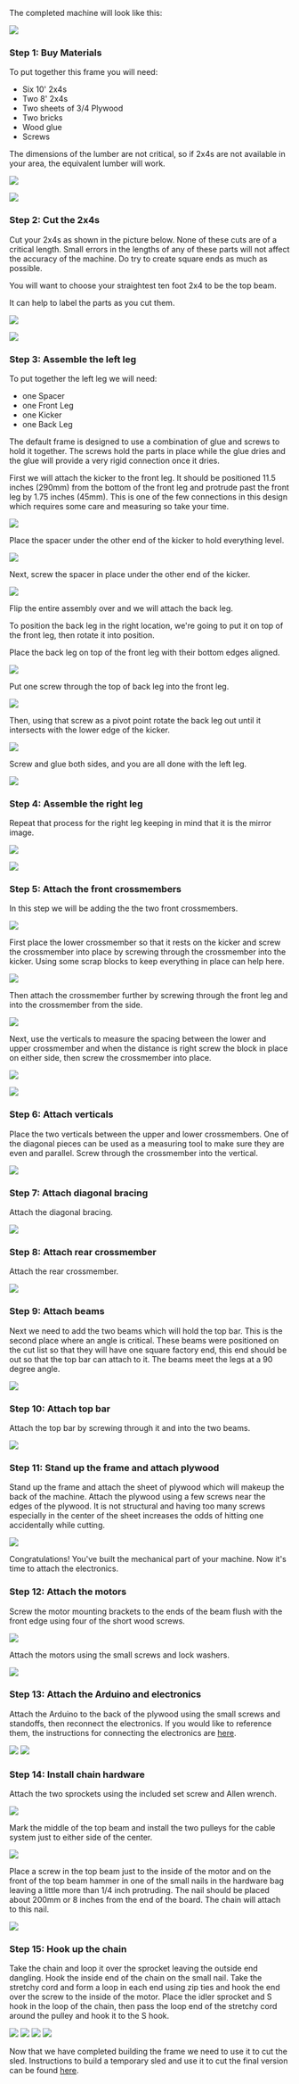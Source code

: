 
The completed machine will look like this:


![](https://raw.githubusercontent.com/MaslowCommunityGarden/The-Default-Frame/master/Pictures/CAD%20overview.PNG)


### Step 1: Buy Materials

To put together this frame you will need:
* Six 10' 2x4s 
* Two 8'  2x4s
* Two sheets of 3/4 Plywood
* Two bricks
* Wood glue
* Screws

The dimensions of the lumber are not critical, so if 2x4s are not available in your area, the equivalent lumber will work.

![](https://raw.githubusercontent.com/MaslowCommunityGarden/The-Default-Frame/master/Pictures/2x4s%20Uncut.jpg)

![](https://raw.githubusercontent.com/MaslowCommunityGarden/The-Default-Frame/master/Pictures/Bricks%20and%20glue.jpg)

### Step 2: Cut the 2x4s

Cut your 2x4s as shown in the picture below. None of these cuts are of a critical length. Small errors in the lengths of any of these parts will not affect the accuracy of the machine. Do try to create square ends as much as possible.

You will want to choose your straightest ten foot 2x4 to be the top beam.

It can help to label the parts as you cut them.

![](https://raw.githubusercontent.com/MaslowCommunityGarden/The-Default-Frame/master/Pictures/Cut%20List.PNG)

![](https://raw.githubusercontent.com/MaslowCommunityGarden/The-Default-Frame/master/Pictures/2x4s%20Cut.jpg)

### Step 3: Assemble the left leg

To put together the left leg we will need:

* one Spacer
* one Front Leg
* one Kicker
* one Back Leg

The default frame is designed to use a combination of glue and screws to hold it together. The screws hold the parts in place while the glue dries and the glue will provide a very rigid connection once it dries.

First we will attach the kicker to the front leg. It should be positioned 11.5 inches (290mm) from the bottom of the front leg and protrude past the front leg by 1.75 inches (45mm). This is one of the few connections in this design which requires some care and measuring so take your time.

![](https://raw.githubusercontent.com/MaslowCommunityGarden/The-Default-Frame/master/Pictures/Left%20Leg%20Closeup.PNG)

Place the spacer under the other end of the kicker to hold everything level.

![](https://raw.githubusercontent.com/MaslowCommunityGarden/The-Default-Frame/master/Pictures/left%20leg%20begin.jpg)

Next, screw the spacer in place under the other end of the kicker.

![](https://raw.githubusercontent.com/MaslowCommunityGarden/The-Default-Frame/master/Pictures/left%20leg%20with%20spacer%20attached.jpg)

Flip the entire assembly over and we will attach the back leg. 

To position the back leg in the right location, we're going to put it on top of the front leg, then rotate it into position. 

Place the back leg on top of the front leg with their bottom edges aligned. 

![](https://raw.githubusercontent.com/MaslowCommunityGarden/The-Default-Frame/master/Pictures/Back%20of%20leg%20one%20screw%20far.jpg)

Put one screw through the top of back leg into the front leg.

![](https://raw.githubusercontent.com/MaslowCommunityGarden/The-Default-Frame/master/Pictures/Back%20of%20leg%20one%20screw%20close.jpg)

Then, using that screw as a pivot point rotate the back leg out until it intersects with the lower edge of the kicker.

![](https://raw.githubusercontent.com/MaslowCommunityGarden/The-Default-Frame/master/Pictures/Back%20Leg%20Diagram.PNG)

Screw and glue both sides, and you are all done with the left leg.

![](https://raw.githubusercontent.com/MaslowCommunityGarden/The-Default-Frame/master/Pictures/left%20leg%20complete.jpg)

### Step 4: Assemble the right leg

Repeat that process for the right leg keeping in mind that it is the mirror image. 

![](https://raw.githubusercontent.com/MaslowCommunityGarden/The-Default-Frame/master/Pictures/Right%20leg%20flip.jpg)

![](https://raw.githubusercontent.com/MaslowCommunityGarden/The-Default-Frame/master/Pictures/Both%20legs%20as%20mirors.jpg)


### Step 5: Attach the front crossmembers 

In this step we will be adding the the two front crossmembers.

![](https://raw.githubusercontent.com/MaslowCommunityGarden/The-Default-Frame/master/Pictures/Crossmembers%20highlighted.PNG)

First place the lower crossmember so that it rests on the kicker and screw the crossmember into place by screwing through the crossmember into the kicker. Using some scrap blocks to keep everything in place can help here.

![](https://raw.githubusercontent.com/MaslowCommunityGarden/The-Default-Frame/master/Pictures/lower%20crossmember%20screwed%20on%20the%20inside.jpg)

Then attach the crossmember further by screwing through the front leg and into the crossmember from the side.

![](https://raw.githubusercontent.com/MaslowCommunityGarden/The-Default-Frame/master/Pictures/Lower%20crossmember%20screwed%20on%20the%20outside.jpg)

Next, use the verticals to measure the spacing between the lower and upper crossmember and when the distance is right screw the block in place on either side, then screw the crossmember into place.

![](https://raw.githubusercontent.com/MaslowCommunityGarden/The-Default-Frame/master/Pictures/placing%20block%20for%20upper%20crossmember.jpg)

![](https://raw.githubusercontent.com/MaslowCommunityGarden/The-Default-Frame/master/Pictures/upper%20crossmember%20block%20in%20place.jpg)

### Step 6: Attach verticals

Place the two verticals between the upper and lower crossmembers. One of the diagonal pieces can be used as a measuring tool to make sure they are even and parallel. Screw through the crossmember into the vertical.

![](https://raw.githubusercontent.com/MaslowCommunityGarden/The-Default-Frame/master/Pictures/placing%20verticals.jpg)


### Step 7: Attach diagonal bracing

Attach the diagonal bracing.

![](https://raw.githubusercontent.com/MaslowCommunityGarden/The-Default-Frame/master/Pictures/add%20diagonals.jpg)

### Step 8: Attach rear crossmember

Attach the rear crossmember.

![](https://raw.githubusercontent.com/MaslowCommunityGarden/The-Default-Frame/master/Pictures/Add%20rear%20crossmember.jpg)

### Step 9: Attach beams

Next we need to add the two beams which will hold the top bar. This is the second place where an angle is critical. These beams were positioned on the cut list so that they will have one square factory end, this end should be out so that the top bar can attach to it. The beams meet the legs at a 90 degree angle.

![](https://raw.githubusercontent.com/MaslowCommunityGarden/The-Default-Frame/master/Pictures/Add%20beams.jpg)

### Step 10: Attach top bar

Attach the top bar by screwing through it and into the two beams.

![](https://raw.githubusercontent.com/MaslowCommunityGarden/The-Default-Frame/master/Pictures/Add%20top%20beam.jpg)

### Step 11: Stand up the frame and attach plywood

Stand up the frame and attach the sheet of plywood which will makeup the back of the machine. Attach the plywood using a few screws near the edges of the plywood. It is not structural and having too many screws especially in the center of the sheet increases the odds of hitting one accidentally while cutting.

![](https://raw.githubusercontent.com/MaslowCommunityGarden/The-Default-Frame/master/Pictures/Plywood%20in%20place.jpg)

Congratulations! You've built the mechanical part of your machine. Now it's time to attach the electronics.

### Step 12: Attach the motors

Screw the motor mounting brackets to the ends of the beam flush with the front edge using four of the short wood screws.

![](https://raw.githubusercontent.com/MaslowCommunityGarden/The-Default-Frame/master/Pictures/Motor%20Mount%20Attached.jpg)

Attach the motors using the small screws and lock washers.

![](https://raw.githubusercontent.com/MaslowCommunityGarden/The-Default-Frame/master/Pictures/Motor%20Attached.jpg)

### Step 13: Attach the Arduino and electronics

Attach the Arduino to the back of the plywood using the small screws and standoffs, then reconnect the electronics. If you would like to reference them, the instructions for connecting the electronics are [here](http://maslowcommunitygarden.org/Electronics.html?instructions=True).

![](https://raw.githubusercontent.com/MaslowCommunityGarden/The-Default-Frame/master/Pictures/Arduino%20Mounting%20Screws.jpeg)
![](https://raw.githubusercontent.com/MaslowCommunityGarden/The-Default-Frame/master/Pictures/Arduino%20In%20Place.jpg)

### Step 14: Install chain hardware

Attach the two sprockets using the included set screw and Allen wrench.

![](https://raw.githubusercontent.com/MaslowCommunityGarden/The-Default-Frame/master/Pictures/Sprockets%20Installed.jpg)

Mark the middle of the top beam and install the two pulleys for the cable system just to either side of the center.

![](https://raw.githubusercontent.com/MaslowCommunityGarden/The-Default-Frame/master/Pictures/Bungee%20idlers.jpg)

Place a screw in the top beam just to the inside of the motor and on the front of the top beam hammer in one of the small nails in the hardware bag leaving a little more than 1/4 inch protruding. The nail should be placed about 200mm or 8 inches from the end of the board. The chain will attach to this nail.

![](https://raw.githubusercontent.com/MaslowCommunityGarden/The-Default-Frame/master/Pictures/Closeup%20of%20Nail%20and%20Screw.jpg)

### Step 15: Hook up the chain

Take the chain and loop it over the sprocket leaving the outside end dangling. Hook the inside end of the chain on the small nail.  Take the stretchy cord and form a loop in each end using zip ties and hook the end over the screw to the inside of the motor. Place the idler sprocket and S hook in the loop of the chain, then pass the loop end of the stretchy cord around the pulley and hook it to the S hook.

![](https://raw.githubusercontent.com/MaslowCommunityGarden/The-Default-Frame/master/Pictures/System%20Overview.jpg)
![](https://raw.githubusercontent.com/MaslowCommunityGarden/The-Default-Frame/master/Pictures/Chain%20Over%20Motor.jpg)
![](https://raw.githubusercontent.com/MaslowCommunityGarden/The-Default-Frame/master/Pictures/Chain%20Idler.jpg)
![](https://raw.githubusercontent.com/MaslowCommunityGarden/The-Default-Frame/master/Pictures/Bungee%20on%20idlers.jpg)


Now that we have completed building the frame we need to use it to cut the sled. Instructions to build a temporary sled and use it to cut the final version can be found [here](http://maslowcommunitygarden.org/Maslow-Ring-System.html?instructions=true).
